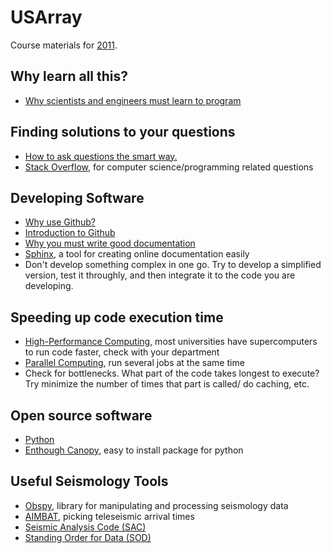 USArray
=======

Course materials for [2011](http://www.iris.edu/hq/es_course/content/2011.html).

Why learn all this?
-------------------
* [Why scientists and engineers must learn to program](http://cacm.acm.org/blogs/blog-cacm/166115-why-scientists-and-engineers-must-learn-programming/fulltext)

Finding solutions to your questions
-----------------------------------

* [How to ask questions the smart way.](http://catb.org/~esr/faqs/smart-questions.html)
* [Stack Overflow](http://stackoverflow.com/), for computer science/programming related questions

Developing Software
-------------------
* [Why use Github?](http://techcrunch.com/2012/07/14/what-exactly-is-github-anyway/)
* [Introduction to Github](https://github.com/pysmo/aimbat-docs/wiki/Introduction-to-Github)
* [Why you must write good documentation](http://lukeplant.me.uk/blog/posts/docs-or-it-doesnt-exist/)
* [Sphinx](http://sphinx-doc.org/), a tool for creating online documentation easily
* Don't develop something complex in one go. Try to develop a simplified version, test it throughly, and then integrate it to the code you are developing. 

Speeding up code execution time
-------------------------------
* [High-Performance Computing](http://www.it.northwestern.edu/research/services/quest.html), most universities have supercomputers to run code faster, check with your department
* [Parallel Computing](https://computing.llnl.gov/tutorials/parallel_comp/), run several jobs at the same time
* Check for bottlenecks. What part of the code takes longest to execute? Try minimize the number of times that part is called/ do caching, etc. 

Open source software
--------------------
* [Python](https://www.python.org/)
* [Enthough Canopy](https://store.enthought.com/downloads/), easy to install package for python

Useful Seismology Tools
-----------------------
* [Obspy](http://aimbat.readthedocs.org/en/latest/), library for manipulating and processing seismology data
* [AIMBAT](http://aimbat.readthedocs.org/en/latest/), picking teleseismic arrival times
* [Seismic Analysis Code (SAC)](http://www.iris.edu/files/sac-manual/manual.html)
* [Standing Order for Data (SOD)](http://www.seis.sc.edu/sod/)


